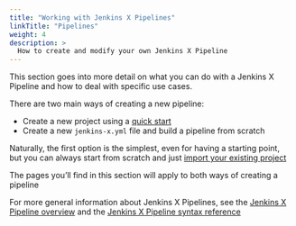 ```yaml
---
title: "Working with Jenkins X Pipelines"
linkTitle: "Pipelines"
weight: 4
description: >
  How to create and modify your own Jenkins X Pipeline
---
```


This section goes into more detail on what you can do with a Jenkins X Pipeline and how to deal with specific use cases.

There are two main ways of creating a new pipeline:

* Create a new project using a [quick start](/docs/resources/guides/using-jx/creating/)
* Create a new `jenkins-x.yml` file and build a pipeline from scratch

Naturally, the first option is the simplest, even for having a starting point, but you can always start from scratch and just [import your existing project](/docs/resources/guides/using-jx/creating/import/)

The pages you’ll find in this section will apply to both ways of creating a pipeline

For more general information about Jenkins X Pipelines, see the [Jenkins X Pipeline overview](/about/concepts/jenkins-x-pipelines/) and the [Jenkins X Pipeline syntax reference](/docs/reference/pipeline-syntax-reference/)
